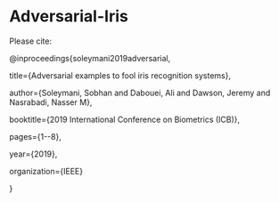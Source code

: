 # Adversarial-Iris
Please cite:

@inproceedings{soleymani2019adversarial,

  title={Adversarial examples to fool iris recognition systems},
  
  author={Soleymani, Sobhan and Dabouei, Ali and Dawson, Jeremy and Nasrabadi, Nasser M},
  
  booktitle={2019 International Conference on Biometrics (ICB)},
  
  pages={1--8},
  
  year={2019},
  
  organization={IEEE}
  
}
